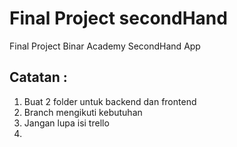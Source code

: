 # Final Project secondHand
Final Project Binar Academy SecondHand App

## Catatan :
1. Buat 2 folder untuk backend dan frontend
2. Branch mengikuti kebutuhan
3. Jangan lupa isi trello
4. 
